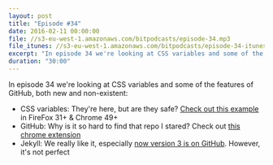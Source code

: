 ```yaml
---
layout: post
title: "Episode #34"
date: 2016-02-11 00:00:00
file: //s3-eu-west-1.amazonaws.com/bitpodcasts/episode-34.mp3
file_itunes: //s3-eu-west-1.amazonaws.com/bitpodcasts/episode-34-itunes.m4a
excerpt: "In episode 34 we're looking at CSS variables and some of the features of GitHub, both new and non-existent"
duration: "30:00"
---
```


In episode 34 we're looking at CSS variables and some of the features of GitHub, both new and non-existent:

- CSS variables: They're here, but are they safe? [Check out this example](http://codepen.io/wesbos/pen/adQjoY?editors=0110) in FireFox 31+ & Chrome 49+
- GitHub: Why is it so hard to find that repo I stared? Check out [this chrome extension](https://chrome.google.com/webstore/detail/github-stars-tagger/aaihhjepepgajmehjdmfkofegfddcabc)
- Jekyll: We really like it, especially [now version 3 is on GitHub](https://github.com/blog/2100-github-pages-now-faster-and-simpler-with-jekyll-3-0). However, it's not perfect
